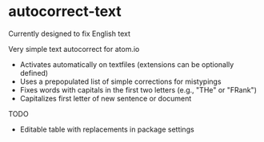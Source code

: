 # autocorrect-text

Currently designed to fix English text

Very simple text autocorrect for atom.io
- Activates automatically on textfiles (extensions can be optionally defined)
- Uses a prepopulated list of simple corrections for mistypings
- Fixes words with capitals in the first two letters (e.g., "THe" or "FRank")
- Capitalizes first letter of new sentence or document

TODO
- Editable table with replacements in package settings